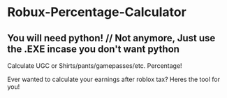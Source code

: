 # Robux-Percentage-Calculator
## You will need python! // Not anymore, Just use the .EXE incase you don't want python
Calculate UGC or Shirts/pants/gamepasses/etc. Percentage!

Ever wanted to calculate your earnings after roblox tax? Heres the tool for you!


